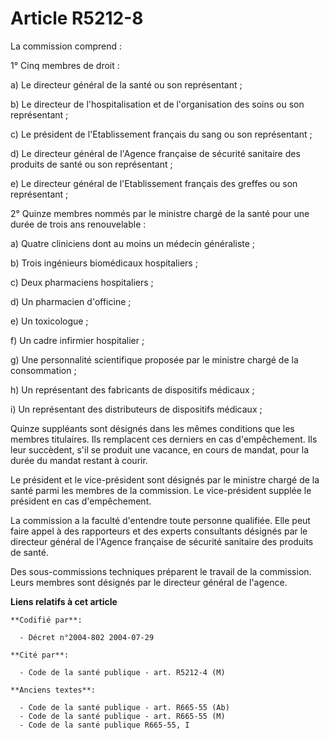 # Article R5212-8

La commission comprend :

1° Cinq membres de droit :

a) Le directeur général de la santé ou son représentant ;

b) Le directeur de l'hospitalisation et de l'organisation des soins ou son représentant ;

c) Le président de l'Etablissement français du sang ou son représentant ;

d) Le directeur général de l'Agence française de sécurité sanitaire des produits de santé ou son représentant ;

e) Le directeur général de l'Etablissement français des greffes ou son représentant ;

2° Quinze membres nommés par le ministre chargé de la santé pour une durée de trois ans renouvelable :

a) Quatre cliniciens dont au moins un médecin généraliste ;

b) Trois ingénieurs biomédicaux hospitaliers ;

c) Deux pharmaciens hospitaliers ;

d) Un pharmacien d'officine ;

e) Un toxicologue ;

f) Un cadre infirmier hospitalier ;

g) Une personnalité scientifique proposée par le ministre chargé de la consommation ;

h) Un représentant des fabricants de dispositifs médicaux ;

i) Un représentant des distributeurs de dispositifs médicaux ;

Quinze suppléants sont désignés dans les mêmes conditions que les membres titulaires. Ils remplacent ces derniers en cas
d'empêchement. Ils leur succèdent, s'il se produit une vacance, en cours de mandat, pour la durée du mandat restant à courir.

Le président et le vice-président sont désignés par le ministre chargé de la santé parmi les membres de la commission. Le
vice-président supplée le président en cas d'empêchement.

La commission a la faculté d'entendre toute personne qualifiée. Elle peut faire appel à des rapporteurs et des experts
consultants désignés par le directeur général de l'Agence française de sécurité sanitaire des produits de santé.

Des sous-commissions techniques préparent le travail de la commission. Leurs membres sont désignés par le directeur général
de l'agence.

**Liens relatifs à cet article**

	**Codifié par**:

	  - Décret n°2004-802 2004-07-29

	**Cité par**:

	  - Code de la santé publique - art. R5212-4 (M)

	**Anciens textes**:

	  - Code de la santé publique - art. R665-55 (Ab)
	  - Code de la santé publique - art. R665-55 (M)
	  - Code de la santé publique R665-55, I
